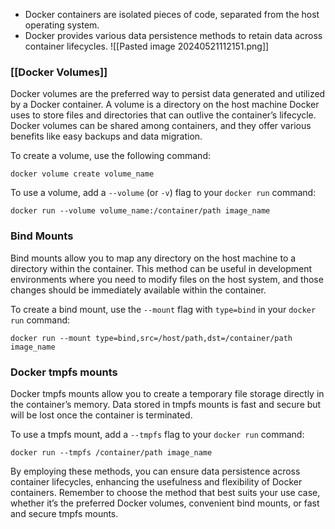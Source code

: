 - Docker containers are isolated pieces of code, separated from the host operating system.  
- Docker provides various data persistence methods to retain data across container lifecycles.
![[Pasted image 20240521112151.png]]
### [[Docker Volumes]]

Docker volumes are the preferred way to persist data generated and utilized by a Docker container. A volume is a directory on the host machine Docker uses to store files and directories that can outlive the container’s lifecycle. Docker volumes can be shared among containers, and they offer various benefits like easy backups and data migration.

To create a volume, use the following command:

```
docker volume create volume_name
```

To use a volume, add a `--volume` (or `-v`) flag to your `docker run` command:

```
docker run --volume volume_name:/container/path image_name
```

### Bind Mounts

Bind mounts allow you to map any directory on the host machine to a directory within the container. This method can be useful in development environments where you need to modify files on the host system, and those changes should be immediately available within the container.

To create a bind mount, use the `--mount` flag with `type=bind` in your `docker run` command:

```
docker run --mount type=bind,src=/host/path,dst=/container/path image_name
```

### Docker tmpfs mounts

Docker tmpfs mounts allow you to create a temporary file storage directly in the container’s memory. Data stored in tmpfs mounts is fast and secure but will be lost once the container is terminated.

To use a tmpfs mount, add a `--tmpfs` flag to your `docker run` command:

```
docker run --tmpfs /container/path image_name
```

By employing these methods, you can ensure data persistence across container lifecycles, enhancing the usefulness and flexibility of Docker containers. Remember to choose the method that best suits your use case, whether it’s the preferred Docker volumes, convenient bind mounts, or fast and secure tmpfs mounts.